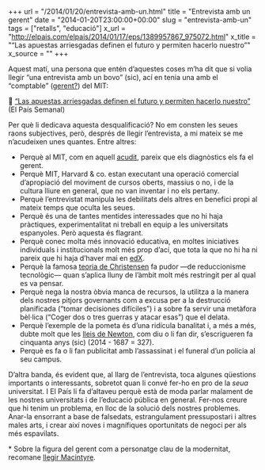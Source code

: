 +++
url = "/2014/01/20/entrevista-amb-un.html"
title = "Entrevista amb un gerent"
date = "2014-01-20T23:00:00+00:00"
slug = "entrevista-amb-un"
tags = ["retalls", "educació"]
x_url = "http://elpais.com/elpais/2014/01/17/eps/1389957867_975072.html"
x_title = "“Las apuestas arriesgadas definen el futuro y permiten hacerlo nuestro”"
x_source = ""
+++

Aquest matí, una persona que entén d’aquestes coses m’ha dit que si volia llegir “una entrevista amb un bovo” (sic), ací en tenia una amb el “comptable” ([gerent?](http://orgchart.mit.edu/executive-vice-president-and-treasurer)) del MIT:

📎 [“Las apuestas arriesgadas definen el futuro y permiten hacerlo nuestro”](http://elpais.com/elpais/2014/01/17/eps/1389957867_975072.html) (El País Semanal)

Per què li dedicava aquesta desqualificació? No em consten les seues raons subjectives, però, després de llegir l’entrevista, a mi mateix se me n’acudeixen unes quantes. Entre altres:

  - Perquè al MIT, com en aquell [acudit](http://elpais.com/elpais/2013/02/18/vinetas/1361213916_521875.html), pareix que els diagnòstics els fa el gerent.
  - Perquè MIT, Harvard & co. estan executant una operació comercial d’apropiació del moviment de cursos oberts, massius o no, i de la cultura lliure en general, que no van inventar i no els pertany.
  - Perquè l’entrevistat manipula les debilitats dels altres en benefici propi al mateix temps que oculta les seues.
  - Perquè és una de tantes mentides interessades que no hi haja pràctiques, experimentalitat ni treball en equip a les universitats espanyoles. Però aquesta és flagrant.
  - Perquè conec molta més innovació educativa, en moltes iniciatives individuals i institucionals molt més prop d’ací, que tota la que no hi ha ni pareix que hi haja d’haver mai en [edX](http://en.wikipedia.org/wiki/EdX).
  - Perquè la famosa [teoria de Christensen](http://en.wikipedia.org/wiki/Disruptive_technology) fa pudor —de reduccionisme tecnològic— quan s’aplica lluny de l’àmbit molt més restringit per al qual es va pensar.
  - Perquè nega la nostra òbvia manca de recursos, la utilitza a la manera dels nostres pitjors governants com a excusa per a la destrucció planificada (“tomar decisiones difíciles”) i a sobre fa servir una metàfora bèl·lica (“Coger dos o tres guerras y atacar esas”) que el delata.
  - Perquè l’exemple de la pometa és d’una ridícula banalitat i, a més a més, dubte molt que les [lleis de Newton](http://ca.wikipedia.org/wiki/Lleis_de_Newton), com diu o li fan dir, s’escrigueren fa cinquanta anys (sic) (2014 - 1687 = 327).
  - Perquè es fa o li fan publicitat amb l’assassinat i el funeral d’un policia al seu campus.

D’altra banda, és evident que, al llarg de l’entrevista, toca algunes qüestions importants o interessants, sobretot quan li convé fer-ho en pro de la *seua* universitat. I El País li fa d’altaveu perquè està de moda parlar malament de les nostres universitats i de l’educació pública en general. Fer-nos creure que hi tenim un problema, en lloc de la solució dels nostres problemes. Anar-la ensorrant a base de falsedats, estrangulament pressupostari i altres males arts, i crear així noves i magnífiques oportunitats de negoci per als més espavilats.

\* Sobre la figura del gerent com a personatge clau de la modernitat, recomane [llegir Macintyre](/2020/01/19/el-gerent-representa.html).
